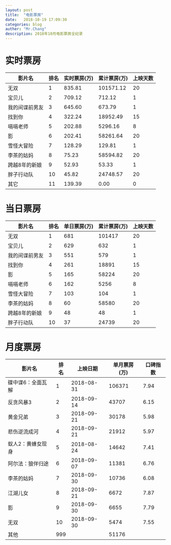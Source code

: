 ```yaml
---
layout: post
title:  "电影票房"
date:   2018-10-19 17:09:30
categories: blog
auther: "Mr.Chang"
description: 2018年10月电影票房全纪录
---
```


# 实时票房

|影片名|排名|实时票房(万)|累计票房(万)|上映天数|
|-|-|-|-|-|
|无双|1|835.81|101571.12|20|
|宝贝儿|2|709.12|712.12|1|
|我的间谍前男友|3|645.60|673.79|1|
|找到你|4|322.24|18952.49|15|
|嗝嗝老师|5|202.88|5296.16|8|
|影|6|202.41|58261.64|20|
|雪怪大冒险|7|128.29|129.81|1|
|李茶的姑妈|8|75.23|58594.82|20|
|跨越8年的新娘|9|52.93|53.33|1|
|胖子行动队|10|45.82|24748.57|20|
|其它|11|139.39|0.00|0|


# 当日票房

|影片名|排名|单日票房(万)|累计票房(万)|上映天数|
|-|-|-|-|-|
|无双|1|681|101417|20|
|宝贝儿|2|629|632|1|
|我的间谍前男友|3|551|579|1|
|找到你|4|261|18891|15|
|影|5|165|58224|20|
|嗝嗝老师|6|162|5256|8|
|雪怪大冒险|7|103|104|1|
|李茶的姑妈|8|60|58580|20|
|跨越8年的新娘|9|48|48|1|
|胖子行动队|10|37|24739|20|


# 月度票房

|影片名|排名|上映日期|单月票房(万)|口碑指数|
|-|-|-|-|-|
|碟中谍6：全面瓦解|1|2018-08-31|106371|7.94|
|反贪风暴3|2|2018-09-14|43707|6.15|
|黄金兄弟|3|2018-09-21|30178|5.98|
|悲伤逆流成河|4|2018-09-21|21912|5.97|
|蚁人2：黄蜂女现身|5|2018-08-24|14642|7.41|
|阿尔法：狼伴归途|6|2018-09-07|11381|6.76|
|李茶的姑妈|7|2018-09-30|10736|6.08|
|江湖儿女|8|2018-09-21|6672|7.87|
|影|9|2018-09-30|6655|7.79|
|无双|10|2018-09-30|5474|7.55|
|其他|999||51176||
